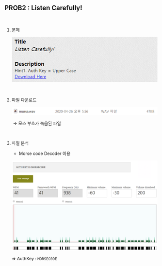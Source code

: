 ## PROB2 : Listen Carefully!

<br>

1. 문제

   ![1587891352679](./images/1587891352679.png)

<br>

2. 파일 다운로드

   ![](./images/1587891428002.png)

   ​		→ 모스 부호가 녹음된 파일

<br>

3. 파일 분석

   - Morse code Decoder 이용

   ![1587891699902](./images/1587891699902.png)

   ⇒ AuthKey : `MORSEC0DE`

